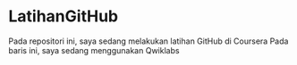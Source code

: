 # LatihanGitHub
Pada repositori ini, saya sedang melakukan latihan GitHub di Coursera
Pada baris ini, saya sedang menggunakan Qwiklabs

